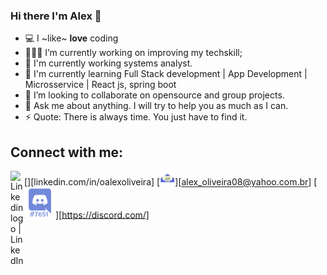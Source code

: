 ### Hi there I'm Alex 👋

<!--
**BrownNego/BrownNego** is a ✨ _special_ ✨ repository because its `README.md` (this file) appears on your GitHub profile.

Here are some ideas to get you started:

- 🔭 I’m currently working on ...
- 🌱 I’m currently learning ...
- 👯 I’m looking to collaborate on ...
- 🤔 I’m looking for help with ...
- 💬 Ask me about ...
- 📫 How to reach me: ...
- 😄 Pronouns: ...
- ⚡ Fun fact: ...
-->

- 💻 I ~like~ **love** coding
- 👨🏽‍💻 I’m currently working on improving my techskill;
- 🔭 I'm currently working systems analyst.
- 🌱 I'm currently learning Full Stack development | App Development | Microsservice | React js, spring boot
- 👯 I’m looking to collaborate on opensource and group projects.
- 💬 Ask me about anything. I will try to help you as much as I can.
- ⚡ Quote: There is always time. You just have to find it.

 ## Connect with me:

[<img align="left" alt="Linkedin logo | LinkedIn" width="22px" src="https://cdn.jsdelivr.net/npm/simple-icons@v3/icons/linkedin.svg" />][linkedin.com/in/oalexoliveira] [<img src="/email_img.png" alt="Email logo" width="24">][alex_oliveira08@yahoo.com.br]
[<img src="/Discord_img.png" alt="Discord perfil tag" width="50">][https://discord.com/]

<br /> 
